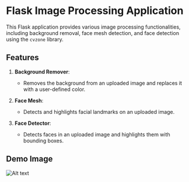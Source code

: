 # Flask Image Processing Application

This Flask application provides various image processing functionalities, including background removal, face mesh detection, and face detection using the `cvzone` library.

## Features

1. **Background Remover**:
   - Removes the background from an uploaded image and replaces it with a user-defined color.

2. **Face Mesh**:
   - Detects and highlights facial landmarks on an uploaded image.

3. **Face Detector**:
   - Detects faces in an uploaded image and highlights them with bounding boxes.

## Demo Image

![Alt text](path/to/image)

